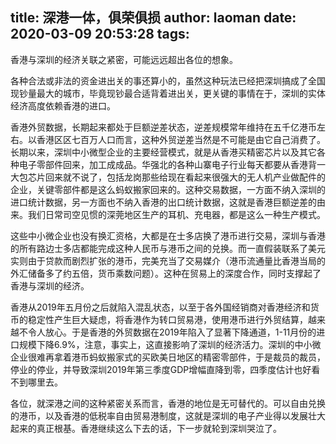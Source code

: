 title: 深港一体，俱荣俱损
author: laoman
date: 2020-03-09 20:53:28
tags:
---
香港与深圳的经济关联之紧密，可能远远超出各位的想象。
<!-- more-->
各种合法或非法的资金进出关的事还算小的，虽然这种玩法已经把深圳搞成了全国现钞量最大的城市，毕竟现钞最合适背着进出关，更关键的事情在于，深圳的实体经济高度依赖香港的进口。

香港外贸数据，长期起来都处于巨额逆差状态，逆差规模常年维持在五千亿港币左右。以香港区区七百万人口而言，这种外贸逆差当然是不可能是由它自己消费了。长期以来，深圳中小微型企业的主要经营模式，就是从香港买精密芯片以及其它各种电子零部件回来，加工成成品。华强北的各种山寨电子行业每天都要从香港背一大包芯片回来就不说了，包括龙岗那些给现在看起来很强大的无人机产业做配件的企业，关键零部件都是这么蚂蚁搬家回来的。这种交易数据，一方面不纳入深圳的进口统计数据，另一方面也不纳入香港的出口统计数据，这就是香港巨额逆差的由来。我们日常司空见惯的深莞地区生产的耳机、充电器，都是这么一种生产模式。

这些中小微企业也没有换汇资格，大都是在士多店换了港币进行交易，深圳与香港的所有路边士多店都能完成这种人民币与港币之间的兑换。而一直假装联系了美元实则由于贷款而剧烈扩张的港币，完美充当了交易媒介（港币流通量比香港当局的外汇储备多了约五倍，货币乘数问题）。这种在贸易上的深度合作，同时支撑起了香港与深圳的经济。




香港从2019年五月份之后就陷入混乱状态，以至于各外国经销商对香港经济和货币的稳定性产生巨大疑虑，将香港作为转口贸易港，使用港币进行外贸结算，越来越不令人放心。于是香港的外贸数据在2019年陷入了显著下降通道，1-11月份的进口规模下降6.9%，注意，事实上，这直接影响了深圳的经济活力。深圳的中小微企业很难再拿着港币蚂蚁搬家式的买欧美日地区的精密零部件，于是裁员的裁员，停业的停业，并导致深圳2019年第三季度GDP增幅直降到零，四季度估计也好看不到哪里去。

各位，就深港之间的这种紧密关系而言，香港的地位是无可替代的。可以自由兑换的港币，以及香港的低税率自由贸易港制度，这就是深圳的电子产业得以发展壮大起来的真正根基。香港继续这么下去的话，下一步就轮到深圳哭泣了。
